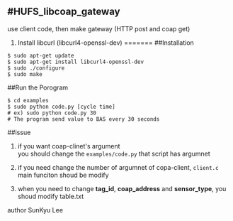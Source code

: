 #HUFS_libcoap_gateway 
-----
use client code, then make gateway (HTTP post and coap get)

1. Install libcurl (libcurl4-openssl-dev)
=======
##Installation
```
$ sudo apt-get update  
$ sudo apt-get install libcurl4-openssl-dev   
$ sudo ./configure  
$ sudo make  
```

##Run the Porogram 
```
$ cd examples  
$ sudo python code.py [cycle time]  
# ex) sudo python code.py 30   
# The program send value to BAS every 30 seconds  
```
##issue  
1. if you want coap-clinet's argument    
you should change the `examples/code.py` that script has argumnet    
  
2. if you need change the number of argumnet of copa-client, `client.c` main funciton shoud be modify   
  
3. when you need to change **tag_id**, **coap_address** and **sensor_type**, you shoud modify table.txt
  

author SunKyu Lee
